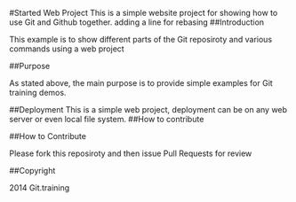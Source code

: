 #Started Web Project
This is a simple website project for showing how to use Git and Github together.
adding a line for rebasing
##Introduction 

This example is to show different parts of the Git reposiroty and various commands using a web project

##Purpose

As stated above, the main purpose is to provide simple examples for Git training demos.

##Deployment
This is a simple web project, deployment can be on any web server or even local file system.
##How to contribute

##How to Contribute

Please fork this reposiroty and then issue Pull Requests for review

##Copyright

2014 Git.training